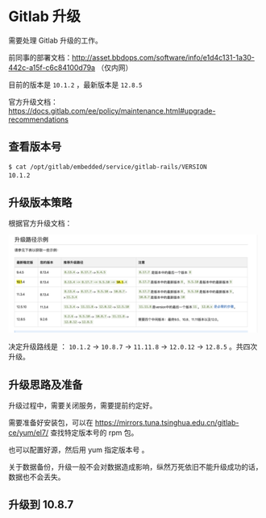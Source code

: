 # Gitlab 升级

需要处理 Gitlab 升级的工作。

前同事的部署文档：http://asset.bbdops.com/software/info/e1d4c131-1a30-442c-a15f-c6c84100d79a （仅内网）

目前的版本是 `10.1.2` ，最新版本是 `12.8.5`

官方升级文档：https://docs.gitlab.com/ee/policy/maintenance.html#upgrade-recommendations



## 查看版本号

```bash
$ cat /opt/gitlab/embedded/service/gitlab-rails/VERSION
10.1.2
```



## 升级版本策略

根据官方升级文档：

![image-20200414141409671](../../resource/image-20200414141409671.png)

决定升级路线是 ： `10.1.2`  ->  `10.8.7`  -> `11.11.8` ->  `12.0.12`  -> `12.8.5` 。共四次升级。



## 升级思路及准备

升级过程中，需要关闭服务，需要提前约定好。

需要准备好安装包，可以在 https://mirrors.tuna.tsinghua.edu.cn/gitlab-ce/yum/el7/ 查找特定版本号的 rpm 包。

也可以配置好源，然后用 yum 指定版本号 。

关于数据备份，升级一般不会对数据造成影响，纵然万死依旧不能升级成功的话，数据也不会丢失。



## 升级到 10.8.7



